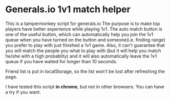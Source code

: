 # Generals.io 1v1 match helper

This is a tampermonkey script for generals.io
The purpose is to make top players have better experience while playing 1v1.
The auto match button is one of the useful button, which can automatically help you join the 1v1 queue when you have turned on the button and someone(i.e. finding range) you prefer to play with just finished a 1v1 game.
Also, it can't guarantee that you will match the people you what to play with (but it will help you match he/she with a high probablity) and it will also automatically leave the 1v1 queue if you have waited for longer than 10 seconds.

Friend list is put in localStorage, so the list won't be lost after refreshing the page.

I have tested this script **in chrome**, but not in other browsers. You can have a try if you want.
